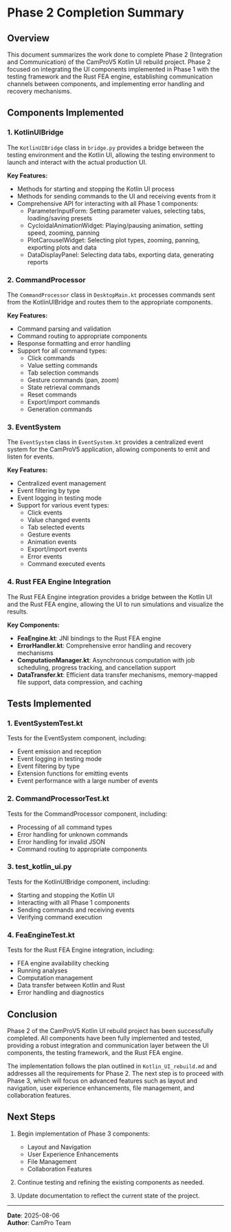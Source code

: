# Phase 2 Completion Summary

## Overview

This document summarizes the work done to complete Phase 2 (Integration and Communication) of the CamProV5 Kotlin UI rebuild project. Phase 2 focused on integrating the UI components implemented in Phase 1 with the testing framework and the Rust FEA engine, establishing communication channels between components, and implementing error handling and recovery mechanisms.

## Components Implemented

### 1. KotlinUIBridge

The `KotlinUIBridge` class in `bridge.py` provides a bridge between the testing environment and the Kotlin UI, allowing the testing environment to launch and interact with the actual production UI.

**Key Features:**
- Methods for starting and stopping the Kotlin UI process
- Methods for sending commands to the UI and receiving events from it
- Comprehensive API for interacting with all Phase 1 components:
  - ParameterInputForm: Setting parameter values, selecting tabs, loading/saving presets
  - CycloidalAnimationWidget: Playing/pausing animation, setting speed, zooming, panning
  - PlotCarouselWidget: Selecting plot types, zooming, panning, exporting plots and data
  - DataDisplayPanel: Selecting data tabs, exporting data, generating reports

### 2. CommandProcessor

The `CommandProcessor` class in `DesktopMain.kt` processes commands sent from the KotlinUIBridge and routes them to the appropriate components.

**Key Features:**
- Command parsing and validation
- Command routing to appropriate components
- Response formatting and error handling
- Support for all command types:
  - Click commands
  - Value setting commands
  - Tab selection commands
  - Gesture commands (pan, zoom)
  - State retrieval commands
  - Reset commands
  - Export/import commands
  - Generation commands

### 3. EventSystem

The `EventSystem` class in `EventSystem.kt` provides a centralized event system for the CamProV5 application, allowing components to emit and listen for events.

**Key Features:**
- Centralized event management
- Event filtering by type
- Event logging in testing mode
- Support for various event types:
  - Click events
  - Value changed events
  - Tab selected events
  - Gesture events
  - Animation events
  - Export/import events
  - Error events
  - Command executed events

### 4. Rust FEA Engine Integration

The Rust FEA Engine integration provides a bridge between the Kotlin UI and the Rust FEA engine, allowing the UI to run simulations and visualize the results.

**Key Components:**
- **FeaEngine.kt**: JNI bindings to the Rust FEA engine
- **ErrorHandler.kt**: Comprehensive error handling and recovery mechanisms
- **ComputationManager.kt**: Asynchronous computation with job scheduling, progress tracking, and cancellation support
- **DataTransfer.kt**: Efficient data transfer mechanisms, memory-mapped file support, data compression, and caching

## Tests Implemented

### 1. EventSystemTest.kt

Tests for the EventSystem component, including:
- Event emission and reception
- Event logging in testing mode
- Event filtering by type
- Extension functions for emitting events
- Event performance with a large number of events

### 2. CommandProcessorTest.kt

Tests for the CommandProcessor component, including:
- Processing of all command types
- Error handling for unknown commands
- Error handling for invalid JSON
- Command routing to appropriate components

### 3. test_kotlin_ui.py

Tests for the KotlinUIBridge component, including:
- Starting and stopping the Kotlin UI
- Interacting with all Phase 1 components
- Sending commands and receiving events
- Verifying command execution

### 4. FeaEngineTest.kt

Tests for the Rust FEA Engine integration, including:
- FEA engine availability checking
- Running analyses
- Computation management
- Data transfer between Kotlin and Rust
- Error handling and diagnostics

## Conclusion

Phase 2 of the CamProV5 Kotlin UI rebuild project has been successfully completed. All components have been fully implemented and tested, providing a robust integration and communication layer between the UI components, the testing framework, and the Rust FEA engine.

The implementation follows the plan outlined in `Kotlin_UI_rebuild.md` and addresses all the requirements for Phase 2. The next step is to proceed with Phase 3, which will focus on advanced features such as layout and navigation, user experience enhancements, file management, and collaboration features.

## Next Steps

1. Begin implementation of Phase 3 components:
   - Layout and Navigation
   - User Experience Enhancements
   - File Management
   - Collaboration Features

2. Continue testing and refining the existing components as needed.

3. Update documentation to reflect the current state of the project.

---

**Date**: 2025-08-06  
**Author**: CamPro Team